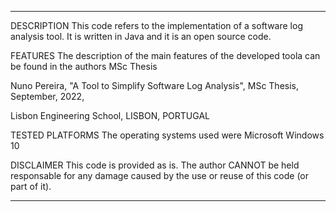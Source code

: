 -----------------------------------------------------------------------------

DESCRIPTION
This code refers to the implementation of a software log analysis tool. It is written in Java and it is an open source code.

FEATURES
The description of the main features of the developed toola can be found in the authors MSc Thesis

Nuno Pereira, "A Tool to Simplify Software Log Analysis", MSc Thesis, September, 2022,

Lisbon Engineering School, LISBON, PORTUGAL


TESTED PLATFORMS
The operating systems used were Microsoft Windows 10


DISCLAIMER
This code is provided as is. The author CANNOT be held responsable for any damage caused by the use or reuse of this code (or part of it).


-----------------------------------------------------------------------------

